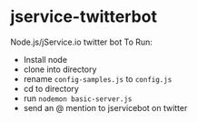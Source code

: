 # jservice-twitterbot
Node.js/jService.io twitter bot
To Run:
* Install node
* clone into directory
* rename `config-samples.js` to `config.js `
* cd to directory
* run `nodemon basic-server.js`
* send an @ mention to jservicebot on twitter
